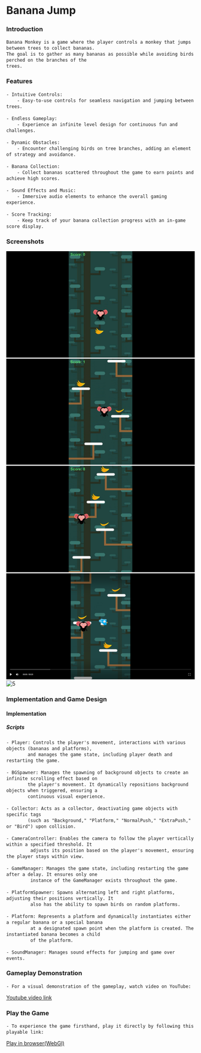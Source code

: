 # Banana Jump

### Introduction
    Banana Monkey is a game where the player controls a monkey that jumps between trees to collect bananas. 
    The goal is to gather as many bananas as possible while avoiding birds perched on the branches of the 
    trees.
    
### Features
    - Intuitive Controls:
        - Easy-to-use controls for seamless navigation and jumping between trees.

    - Endless Gameplay:
        - Experience an infinite level design for continuous fun and challenges.

    - Dynamic Obstacles:
        - Encounter challenging birds on tree branches, adding an element of strategy and avoidance.

    - Banana Collection:
        - Collect bananas scattered throughout the game to earn points and achieve high scores.

    - Sound Effects and Music:
        - Immersive audio elements to enhance the overall gaming experience.

    - Score Tracking:
        - Keep track of your banana collection progress with an in-game score display.
    
### Screenshots

   ![1](./Screenshots/1.png)
   ![2](./Screenshots/2.png)
   ![3](./Screenshots/3.png)
   ![4](./Screenshots/4.png)
   ![5](./Screenshots/5.png)

   
### Implementation and Game Design
#### Implementation
##### Scripts
    - Player: Controls the player's movement, interactions with various objects (bananas and platforms),
            and manages the game state, including player death and restarting the game.
            
    - BGSpawner: Manages the spawning of background objects to create an infinite scrolling effect based on 
            the player's movement. It dynamically repositions background objects when triggered, ensuring a 
            continuous visual experience.
                  
    - Collector: Acts as a collector, deactivating game objects with specific tags 
            (such as "Background," "Platform," "NormalPush," "ExtraPush," or "Bird") upon collision.
    
    - CameraController: Enables the camera to follow the player vertically within a specified threshold. It 
             adjusts its position based on the player's movement, ensuring the player stays within view.
    
    - GameManager: Manages the game state, including restarting the game after a delay. It ensures only one
             instance of the GameManager exists throughout the game.

    - PlatformSpawner: Spawns alternating left and right platforms, adjusting their positions vertically. It 
             also has the ability to spawn birds on random platforms.
             
    - Platform: Represents a platform and dynamically instantiates either a regular banana or a special banana 
             at a designated spawn point when the platform is created. The instantiated banana becomes a child
             of the platform.

    - SoundManager: Manages sound effects for jumping and game over events.
    
### Gameplay Demonstration
    - For a visual demonstration of the gameplay, watch video on YouTube:
 [Youtube video link](https://youtu.be/AiR1l4ESMho)

### Play the Game
    - To experience the game firsthand, play it directly by following this playable link:
[Play in browser(WebGl)](https://rahul-pargi.itch.io/banana-jump)
 

 
